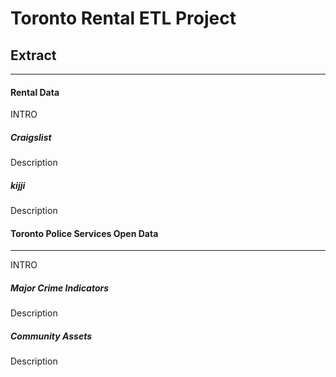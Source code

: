 # Toronto Rental ETL Project

<h2> Extract</h2>
<hr>
<h4>Rental Data</h4>
<p>INTRO<p>
<h5>Craigslist</h5>
<p>Description<p>
<h5>kijji</h5>
<p>Description<p>
<h4>Toronto Police Services Open Data</h4>
<hr>
<p>INTRO<p>
<h5>Major Crime Indicators</h5>
<p>Description<p>
<h5>Community Assets</h5>
<p>Description<p>

